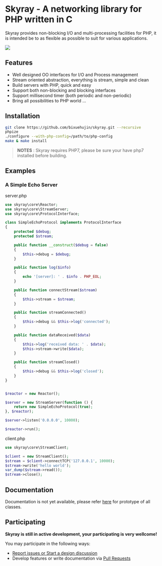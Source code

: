 # Skyray - A networking library for PHP written in C

Skyray provides non-blocking I/O and multi-processing facilities for PHP, it is intended 
be to as flexible as possible to suit for various applications.

[![](https://travis-ci.org/bixuehujin/skyray.png?branch=master)](https://travis-ci.org/bixuehujin/skyray)

## Features

* Well designed OO interfaces for I/O and Process management
* Stream oriented abstraction, everything is stream, simple and clean
* Build servers with PHP, quick and easy
* Support both non-blocking and blocking interfaces 
* Support millisecond timer (both periodic and non-periodic)  
* Bring all possibilities to PHP world ... 

## Installation


```bash
git clone https://github.com/bixuehujin/skyray.git --recursive
phpize
./configure --with-php-config=/path/to/php-config
make & make install
```

> **NOTES** :
> Skyray requires PHP7, please be sure your have php7 installed before building.

## Examples

### A Simple Echo Server

server.php

```php
use skyray\core\Reactor;
use skyray\core\StreamServer;
use skyray\core\ProtocolInterface;

class SimpleEchoProtocol implements ProtocolInterface
{
    protected $debug;
    protected $stream;

    public function __construct($debug = false)
    {
        $this->debug = $debug;
    }

    public function log($info)
    {
        echo '[server]: ' . $info . PHP_EOL;
    }

    public function connectStream($stream)
    {
        $this->stream = $stream;
    }

    public function streamConnected()
    {
        $this->debug && $this->log('connected');
    }

    public function dataReceived($data)
    {
        $this->log('received data: ' . $data);
        $this->stream->write($data);
    }

    public function streamClosed()
    {
        $this->debug && $this->log('closed');
    }
}


$reactor = new Reactor();

$server = new StreamServer(function () {
    return new SimpleEchoProtocol(true);
}, $reactor);

$server->listen('0.0.0.0', 10000);

$reactor->run();
```

client.php

```php
use skyray\core\StreamClient;

$client = new StreamClient();
$stream = $client->connectTCP('127.0.0.1', 10000);
$stream->write('hello world');
var_dump($stream->read());
$stream->close();
```

## Documentation

Documentation is not yet available, please refer [here](https://github.com/bixuehujin/skyray/tree/master/proto) for prototype of all classes.

## Participating

**Skyray is still in active development, your participating is very wellcome!**

You may participate in the following ways:

* [Report issues or Start a design discussion](https://github.com/bixuehujin/skyray/issues)
* Develop features or write documentation via [Pull Requests](https://github.com/bixuehujin/skyray/pulls)
 